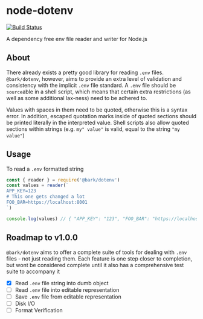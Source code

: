 # node-dotenv

[![Build Status](https://travis-ci.org/GetBark/node-dotenv.svg?branch=master)](https://travis-ci.org/GetBark/node-dotenv)

A dependency free env file reader and writer for Node.js

## About

There already exists a pretty good library for reading `.env` files. `@bark/dotenv`, however, aims to provide
an extra level of validation and consistency with the implicit `.env` file standard. A `.env` file should be
`source`able in a shell script, which means that certain extra restrictions (as well as some additional lax-ness)
need to be adhered to.

Values with spaces in them need to be quoted, otherwise this is a syntax error. In addition, escaped quotation marks
inside of quoted sections should be printed literally in the interpreted value. Shell scripts also allow quoted
sections within strings (e.g. `my" value"` is valid, equal to the string `"my value"`)

## Usage

To read a `.env` formatted string

```js
const { reader } = require('@bark/dotenv')
const values = reader(`
APP_KEY=123
# This one gets changed a lot
FOO_BAR=https://localhost:8001
`)

console.log(values) // { "APP_KEY": "123", "FOO_BAR": "https://localhost:8001" }
```

## Roadmap to v1.0.0

`@bark/dotenv` aims to offer a complete suite of tools for dealing with `.env` files - not just reading them. Each feature 
is one step closer to completion, but wont be considered complete until it also has a comprehensive test suite to accompany it

- [x] Read `.env` file string into dumb object
- [ ] Read `.env` file into editable representation
- [ ] Save `.env` file from editable representation
- [ ] Disk I/O
- [ ] Format Verification
